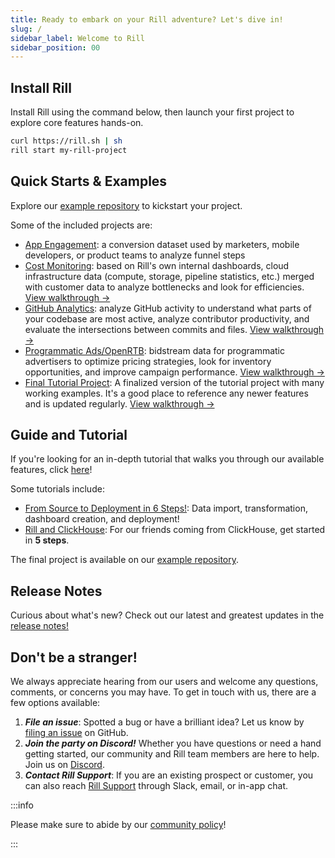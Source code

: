```yaml
---
title: Ready to embark on your Rill adventure? Let's dive in!
slug: /
sidebar_label: Welcome to Rill
sidebar_position: 00
---
```


## Install Rill 
Install Rill using the command below, then launch your first project to explore core features hands-on.

```bash
curl https://rill.sh | sh
rill start my-rill-project
```

<!-- <img src = 'https://storage.googleapis.com/prod-cdn.rilldata.com/docs/rill_hero.gif' class='rounded-gif' />
<br /> -->

## Quick Starts & Examples

Explore our [example repository](https://github.com/rilldata/rill-examples/) to kickstart your project.

Some of the included projects are:

- [App Engagement](https://github.com/rilldata/rill-examples/tree/main/rill-app-engagement): a conversion dataset used by marketers, mobile developers, or product teams to analyze funnel steps
- [Cost Monitoring](https://github.com/rilldata/rill-examples/tree/main/rill-cost-monitoring): based on Rill's own internal dashboards, cloud infrastructure data (compute, storage, pipeline statistics, etc.) merged with customer data to analyze bottlenecks and look for efficiencies. [View walkthrough →](/guides/cost-monitoring-analytics)
- [GitHub Analytics](https://github.com/rilldata/rill-examples/tree/main/rill-github-analytics): analyze GitHub activity to understand what parts of your codebase are most active, analyze contributor productivity, and evaluate the intersections between commits and files. [View walkthrough →](/guides/github-analytics)
- [Programmatic Ads/OpenRTB](https://github.com/rilldata/rill-examples/tree/main/rill-openrtb-prog-ads): bidstream data for programmatic advertisers to optimize pricing strategies, look for inventory opportunities, and improve campaign performance. [View walkthrough →](/guides/openrtb-analytics)
- [Final Tutorial Project](https://github.com/rilldata/rill-examples/tree/main/my-rill-tutorial): A finalized version of the tutorial project with many working examples. It's a good place to reference any newer features and is updated regularly. [View walkthrough →](/guides/tutorial/rill-basics/launch)



## Guide and Tutorial

If you're looking for an in-depth tutorial that walks you through our available features, click [here](/guides/tutorial/rill-basics/launch)! 

Some tutorials include:

- [From Source to Deployment in 6 Steps!](/guides/tutorial/rill-basics/launch): Data import, transformation, dashboard creation, and deployment!
- [Rill and ClickHouse](/guides/tutorial/rill-clickhouse/): For our friends coming from ClickHouse, get started in **5 steps**.

The final project is available on our [example repository](https://github.com/rilldata/rill-examples/tree/main/my-rill-tutorial). 



## Release Notes

Curious about what's new? Check out our latest and greatest updates in the [release notes!](https://docs.rilldata.com/notes)

## Don't be a stranger!
We always appreciate hearing from our users and welcome any questions, comments, or concerns you may have. To get in touch with us, there are a few options available:
1. _**File an issue**_: Spotted a bug or have a brilliant idea? Let us know by [filing an issue](https://github.com/rilldata/rill/issues/new/choose) on GitHub.
2. _**Join the party on Discord!**_ Whether you have questions or need a hand getting started, our community and Rill team members are here to help. Join us on [Discord](https://discord.gg/DJ5qcsxE2m).
3. _**Contact Rill Support**_: If you are an existing prospect or customer, you can also reach [Rill Support](/contact#contacting-support) through Slack, email, or in-app chat. 


:::info

Please make sure to abide by our [community policy](https://github.com/rilldata/rill/blob/main/COMMUNITY-POLICY.md)!

:::
